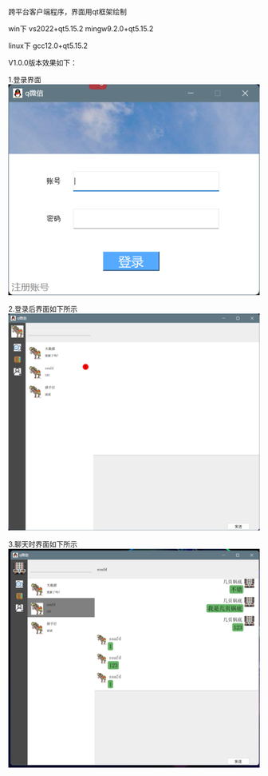 跨平台客户端程序，界面用qt框架绘制

win下
vs2022+qt5.15.2
mingw9.2.0+qt5.15.2

linux下
gcc12.0+qt5.15.2

V1.0.0版本效果如下：

1.登录界面
![image](https://github.com/qin11152/IM-Client/blob/master/Resource/Image/login.png)

2.登录后界面如下所示
![image](https://github.com/qin11152/IM-Client/blob/master/Resource/Image/init.png)

3.聊天时界面如下所示
![image](https://github.com/qin11152/IM-Client/blob/master/Resource/Image/chat.png)

